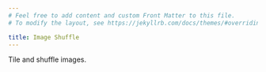 ```yaml
---
# Feel free to add content and custom Front Matter to this file.
# To modify the layout, see https://jekyllrb.com/docs/themes/#overriding-theme-defaults

title: Image Shuffle
---
```

Tile and shuffle images.
